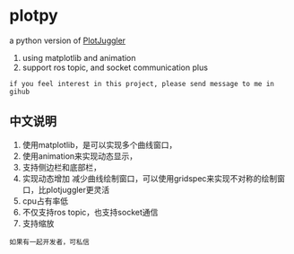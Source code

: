 # plotpy
a python version of [PlotJuggler](https://github.com/facontidavide/PlotJuggler) 
1. using matplotlib and animation
2. support ros topic, and socket communication plus
```
if you feel interest in this project, please send message to me in gihub
```

## 中文说明
1. 使用matplotlib，是可以实现多个曲线窗口，
2. 使用animation来实现动态显示，
3. 支持侧边栏和底部栏，
4. 实现动态增加 减少曲线绘制窗口，可以使用gridspec来实现不对称的绘制窗口，比plotjuggler更灵活
5. cpu占有率低
6. 不仅支持ros topic，也支持socket通信
7. 支持缩放

```
如果有一起开发者，可私信
```

